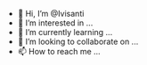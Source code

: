 - 👋 Hi, I’m @Ivisanti
- 👀 I’m interested in ...
- 🌱 I’m currently learning ...
- 💞️ I’m looking to collaborate on ...
- 📫 How to reach me ...

<!---
Ivisanti/Ivisanti is a ✨ special ✨ repository because its `README.md` (this file) appears on your GitHub profile.
You can click the Preview link to take a look at your changes.
--->
